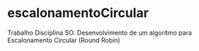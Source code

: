 # escalonamentoCircular
Trabalho Disciplina SO:
Desenvolvimento de um algorítmo para Escalonamento Circular (Round Robin)
